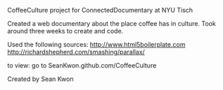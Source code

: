 CoffeeCulture project for ConnectedDocumentary at NYU Tisch

Created a web documentary about the place coffee has in culture. Took around three weeks to create and code. 

Used the following sources: http://www.html5boilerplate.com
http://richardshepherd.com/smashing/parallax/

to view: go to SeanKwon.github.com/CoffeeCulture

Created by Sean Kwon
